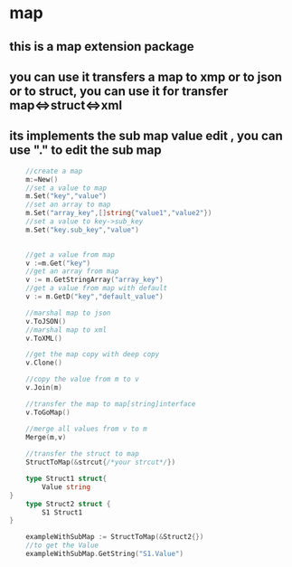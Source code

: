 # map

## this is a map extension package
## you can use it transfers a map to xmp or to json or to struct, you can use it for transfer map<=>struct<=>xml
## its implements the sub map value edit , you can use "." to edit the sub map

```go
    //create a map
    m:=New()
    //set a value to map
    m.Set("key","value")
    //set an array to map
    m.Set("array_key",[]string{"value1","value2"})
    //set a value to key->sub_key
    m.Set("key.sub_key","value")
    

    //get a value from map
    v :=m.Get("key")
    //get an array from map
    v := m.GetStringArray("array_key")
    //get a value from map with default
    v := m.GetD("key","default_value")

    //marshal map to json
    v.ToJSON()
    //marshal map to xml
    v.ToXML()

    //get the map copy with deep copy
    v.Clone()

    //copy the value from m to v
    v.Join(m)

    //transfer the map to map[string]interface
    v.ToGoMap()

    //merge all values from v to m
    Merge(m,v)
    
    //transfer the struct to map
    StructToMap(&strcut{/*your strcut*/})

    type Struct1 struct{
        Value string 
}           
    type Struct2 struct {
        S1 Struct1
}

    exampleWithSubMap := StructToMap(&Struct2{})
    //to get the Value
    exampleWithSubMap.GetString("S1.Value")




```